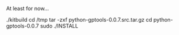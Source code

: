 At least for now...

./kitbuild
cd /tmp
tar -zxf python-gptools-0.0.7.src.tar.gz
cd python-gptools-0.0.7
sudo ./INSTALL
